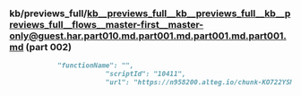 ### kb/previews_full/kb__previews_full__kb__previews_full__kb__previews_full__flows__master-first__master-only@guest.har.part010.md.part001.md.part001.md.part001.md (part 002)

```md
            "functionName": "",
                        "scriptId": "10411",
                        "url": "https://n958200.alteg.io/chunk-KO722YSM.js",
```

```
